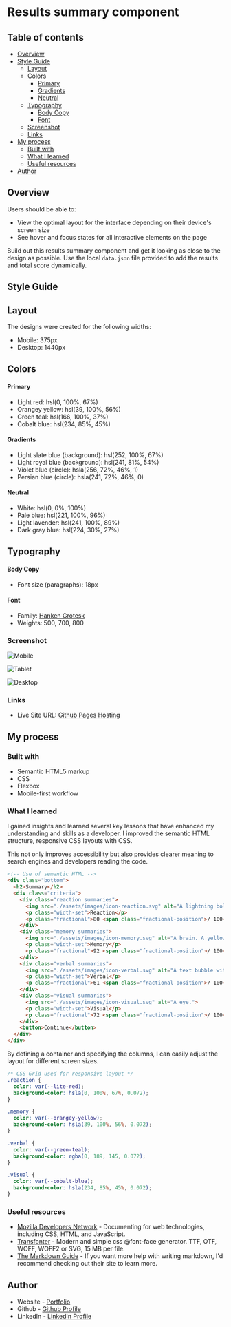 # Results summary component

## Table of contents

- [Overview](#overview)
- [Style Guide](#style-guide)
  - [Layout](#layout)
  - [Colors](#colors)
    - [Primary](#primary)
    - [Gradients](#gradients)
    - [Neutral](#neutral)
  - [Typography](#typography)
    - [Body Copy](#body-copy)
    - [Font](#font)
  - [Screenshot](#screenshot)
  - [Links](#links)
- [My process](#my-process)
  - [Built with](#built-with)
  - [What I learned](#what-i-learned)
  - [Useful resources](#useful-resources)
- [Author](#author)

## Overview

Users should be able to:

- View the optimal layout for the interface depending on their device's screen size
- See hover and focus states for all interactive elements on the page

Build out this results summary component and get it looking as close to the design as possible.
Use the local `data.json` file provided to add the results and total score dynamically.

## Style Guide

## Layout
The designs were created for the following widths:
- Mobile: 375px
- Desktop: 1440px

## Colors
#### Primary
- Light red: hsl(0, 100%, 67%)
- Orangey yellow: hsl(39, 100%, 56%)
- Green teal: hsl(166, 100%, 37%)
- Cobalt blue: hsl(234, 85%, 45%)

#### Gradients
- Light slate blue (background): hsl(252, 100%, 67%)
- Light royal blue (background): hsl(241, 81%, 54%)
- Violet blue (circle): hsla(256, 72%, 46%, 1)
- Persian blue (circle): hsla(241, 72%, 46%, 0)

#### Neutral
- White: hsl(0, 0%, 100%)
- Pale blue: hsl(221, 100%, 96%)
- Light lavender: hsl(241, 100%, 89%)
- Dark gray blue: hsl(224, 30%, 27%)

## Typography
#### Body Copy
- Font size (paragraphs): 18px

#### Font
- Family: [Hanken Grotesk](https://fonts.google.com/specimen/Hanken+Grotesk)
- Weights: 500, 700, 800

### Screenshot

![Mobile](./assets/images/mobile.png)

![Tablet](./assets/images/tablet.png)

![Desktop](./assets/images/desktop.png)

### Links

- Live Site URL: [Github Pages Hosting](https://stevenoyes.github.io/result-summary-component/)

## My process

### Built with

- Semantic HTML5 markup
- CSS
- Flexbox
- Mobile-first workflow

### What I learned

I gained insights and learned several key lessons that have enhanced my understanding and skills as a developer. I improved the semantic HTML structure, responsive CSS layouts with CSS.

This not only improves accessibility but also provides clearer meaning to search engines and developers reading the code.
```html
<!-- Use of semantic HTML -->
<div class="bottom">
  <h2>Summary</h2>
  <div class="criteria">
    <div class="reaction summaries">
      <img src="./assets/images/icon-reaction.svg" alt="A lightning bold, I think. Or a z. Either way it got a reaction.">
      <p class="width-set">Reaction</p>
      <p class="fractional">80 <span class="fractional-position">/ 100</span></p>
    </div>
    <div class="memory summaries">
      <img src="./assets/images/icon-memory.svg" alt="A brain. A yellow colored brain.">
      <p class="width-set">Memory</p>
      <p class="fractional">92 <span class="fractional-position">/ 100</span></p>
    </div>
    <div class="verbal summaries">
      <img src="./assets/images/icon-verbal.svg" alt="A text bubble with a line in it.">
      <p class="width-set">Verbal</p>
      <p class="fractional">61 <span class="fractional-position">/ 100</span></p>
    </div>
    <div class="visual summaries">
      <img src="./assets/images/icon-visual.svg" alt="A eye.">
      <p class="width-set">Visual</p>
      <p class="fractional">72 <span class="fractional-position">/ 100</span></p>
    </div>
    <button>Continue</button>
  </div>
</div>
```

By defining a container and specifying the columns, I can easily adjust the layout for different screen sizes.
```css
/* CSS Grid used for responsive layout */
.reaction {
  color: var(--lite-red);
  background-color: hsla(0, 100%, 67%, 0.072);
}

.memory {
  color: var(--orangey-yellow);
  background-color: hsla(39, 100%, 56%, 0.072);
}

.verbal {
  color: var(--green-teal);
  background-color: rgba(0, 189, 145, 0.072);
}

.visual {
  color: var(--cobalt-blue);
  background-color: hsla(234, 85%, 45%, 0.072);
}
```

### Useful resources

- [Mozilla Developers Network](https://developer.mozilla.org/en-US/) - Documenting for web technologies, including CSS, HTML, and JavaScript.
- [Transfonter](https://transfonter.org/) - Modern and simple css @font-face generator. TTF, OTF, WOFF, WOFF2 or SVG, 15 MB per file.
- [The Markdown Guide](https://markdownguide.org/) - If you want more help with writing markdown, I'd recommend checking out their site to learn more.

## Author

- Website - [Portfolio](https://stevenmnoyes.com)
- Github - [Github Profile](https://github.com/SteveNoyes/)
- LinkedIn - [LinkedIn Profile](https://www.linkedin.com/in/steven-noyes/)